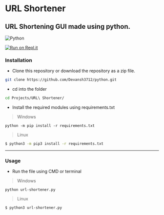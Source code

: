 # URL Shortener

## URL Shortening GUI made using python.

![Python](https://img.shields.io/badge/-Python-000000?style=flat&logo=python)

[![Run on Repl.it](https://repl.it/badge/github/Devansh3712/python)](https://repl.it/github/Devansh3712/python)

### Installation

- Clone this repository or download the repository as a zip file.

```bash
git clone https://github.com/Devansh3712/python.git
```
- cd into the folder

```bash
cd Projects/URL\ Shortener/
```

- Install the required modules using requirements.txt

> Windows

```shell
python -m pip install -r requirements.txt
```

> Linux

```bash
$ python3 -m pip3 install -r requirements.txt
```

---

### Usage 

- Run the file using CMD or terminal

> Windows

```shell
python url-shortener.py
```

> Linux

```bash
$ python3 url-shortener.py
```

